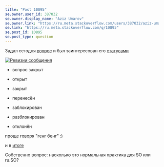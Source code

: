 ```yaml
---
title: "Post 10895"
se.owner.user_id: 387032
se.owner.display_name: "Aziz Umarov"
se.owner.link: "https://ru.meta.stackoverflow.com/users/387032/aziz-umarov"
se.link: "https://ru.meta.stackoverflow.com/q/10895"
se.post_id: 10895
se.post_type: question
---
```

<p>Задал сегодня <a href="https://ru.meta.stackoverflow.com/questions/10892/%D0%91%D1%83%D0%B4%D0%B5%D1%82-%D0%BB%D0%B8-async-await-%D0%B2-java">вопрос</a> и был заинтересован его <a href="https://ru.meta.stackoverflow.com/posts/10892/revisions">статусами</a></p>
<p><a href="https://i.stack.imgur.com/tL00e.png" rel="nofollow noreferrer"><img src="https://i.stack.imgur.com/tL00e.png" alt="Ревизии сообщения" /></a></p>
<ul>
<li><p>вопрос закрыт</p>
</li>
<li><p>открыт</p>
</li>
<li><p>закрыт</p>
</li>
<li><p>перенесён</p>
</li>
<li><p>заблокирован</p>
</li>
<li><p>разблокирован</p>
</li>
<li><p>отклонён</p>
</li>
</ul>
<p>проще говоря &quot;генг бенг&quot;  :)</p>
<p>и в <a href="https://ru.stackoverflow.com/questions/1183831/%D0%91%D1%83%D0%B4%D0%B5%D1%82-%D0%BB%D0%B8-async-await-%D0%B2-java">итоге</a></p>
<p>Собственно вопрос: насколько это нормальная практика для SO или ru.SO?</p>
